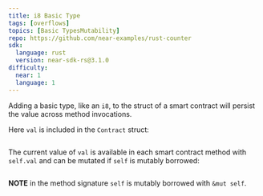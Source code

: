 ```yaml
---
title: i8 Basic Type
tags: [overflows]
topics: [Basic TypesMutability]
repo: https://github.com/near-examples/rust-counter
sdk:
  language: rust
  version: near-sdk-rs@3.1.0
difficulty:
  near: 1
  language: 1
---
```


Adding a basic type, like an `i8`, to the struct of a smart contract will persist the value across method invocations.

Here `val` is included in the `Contract` struct:

```https://github.com/near-examples/rust-counter/blob/ce7e8df3d87bf0f695537d50de2a058de545f7ab/contract/src/lib.rs#L18-L23

```

The current value of `val` is available in each smart contract method with `self.val` and can be mutated if `self` is mutably borrowed:

```https://github.com/near-examples/rust-counter/blob/ce7e8df3d87bf0f695537d50de2a058de545f7ab/contract/src/lib.rs#L51-L60

```

**NOTE** in the method signature `self` is mutably borrowed with `&mut self`.

```https://github.com/near-examples/rust-counter/blob/ce7e8df3d87bf0f695537d50de2a058de545f7ab/contract/src/lib.rs#L70-L79

```

